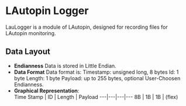 # LAutopin Logger
LauLogger is a module of LAutopin, designed for recording files for LAutopin
monitoring.

## Data Layout
* **Endianness**
Data is stored in Little Endian.
* **Data Format**
Data format is:
Timestamp: unsigned long, 8 bytes
Id: 1 byte
Length: 1 byte
Payload: up to 255 bytes, optional User-Choosen Endianness.
* **Graphical Representation**:  
Time Stamp | ID | Length | Payload
---|---|---|---
8B | 1B | 1B | (flex)
